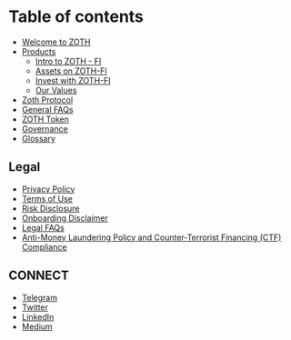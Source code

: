 # Table of contents

* [Welcome to ZOTH](README.md)
* [Products](products/README.md)
  * [Intro to ZOTH - FI](products/intro-to-zoth-fi.md)
  * [Assets on ZOTH-FI](products/assets-on-zoth-fi.md)
  * [Invest with ZOTH-FI](products/invest-with-zoth-fi.md)
  * [Our Values](products/our-values.md)
* [Zoth Protocol](zoth-protocol.md)
* [General FAQs](general-faqs.md)
* [ZOTH Token](governance.md)
* [Governance](<governance (1).md>)
* [Glossary](glossary.md)

## Legal

* [Privacy Policy](legal/privacy-policy.md)
* [Terms of Use](legal/terms-of-use.md)
* [Risk Disclosure](legal/risk-disclosure.md)
* [Onboarding Disclaimer](legal/onboarding-disclaimer.md)
* [Legal FAQs](<README (1).md>)
* [Anti-Money Laundering Policy and Counter-Terrorist Financing (CTF) Compliance](legal/anti-money-laundering-policy-and-counter-terrorist-financing-ctf-compliance.md)

## CONNECT

* [Telegram](https://telegram.me/zothio)
* [Twitter](https://twitter.com/zothdotio)
* [LinkedIn](https://www.linkedin.com/company/82144276)
* [Medium](https://medium.com/@zoth.io)
